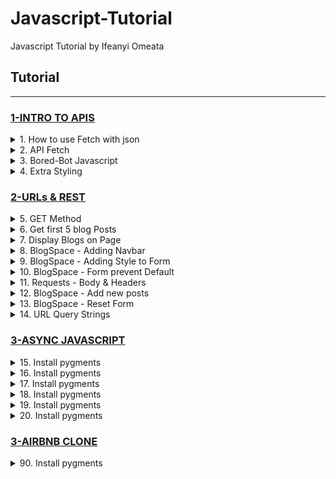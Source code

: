 # Javascript-Tutorial
Javascript Tutorial by Ifeanyi Omeata

## Tutorial

---

### [1-INTRO TO APIS](#)

<details>
  <summary>1. How to use Fetch with json</summary>

```Javascript
fetch('http://example.com/movies.json')
  .then((response) => response.json())
  .then((data) => console.log(data));
```

```Javascript
var myRequest = new Request('products.json');//GET
var myRequest = new Request('products.json', {method: "post"});//POST

fetch(myRequest)
  .then(response => response.json())
  .then(data => {
    console.log(data);
  })
  .catch(console.error);
```

</details>

<details>
  <summary>2. API Fetch</summary>

index.js:

```Javascript
fetch("https://dog.ceo/api/breeds/image/random")
    .then(response => response.json())
    .then(data => {
        console.log(data)
        document.getElementById("image-container").innerHTML = `
            <img src="${data.message}" />
        `
    })
```

```Javascript
fetch("https://apis.scrimba.com/bored/api/activity")
    .then(response => response.json())
    .then(data => {
        console.log(data)
        document.getElementById("activity-name").textContent = data.activity
    })
```

</details>

<details>
  <summary>3. Bored-Bot Javascript</summary>

index.js:

```Javascript
document.getElementById("get-activity").addEventListener("click", function() {
  fetch("https://apis.scrimba.com/bored/api/activity")
    .then(response => response.json())
    .then(data => {
      document.getElementById("activity").textContent = data.activity
    })
})

```

</details>

<details>
  <summary>4. Extra Styling</summary>

Index.js:

```Javascript
document.getElementById("get-activity").addEventListener("click", function() {
  fetch("https://apis.scrimba.com/bored/api/activity")
    .then(response => response.json())
    .then(data => {
      document.getElementById("activity").textContent = data.activity
      document.getElementById("title").textContent = "🦾 HappyBot🦿"
      document.body.classList.add("fun")
    })
})

```

Index.css:

```Javascript
body {
    /* uigradients.com */
    background: #bdc3c7;  /* fallback for old browsers */
    background: -webkit-linear-gradient(to top, #2c3e50, #bdc3c7);  /* Chrome 10-25, Safari 5.1-6 */
    background: linear-gradient(to top, #2c3e50, #bdc3c7); /* W3C, IE 10+/ Edge, Firefox 16+, Chrome 26+, Opera 12+, Safari 7+ */
    background-repeat: no-repeat;
    height: 100vh;
    display: flex;
    flex-direction: column;
    align-items: center;
    font-family: Oxygen, sans-serif;
}

button {
    height: 100px;
    width: 100px;
    border-radius: 50%;
    background-color: red;
    border: 1px solid darkred;
    cursor: pointer;
}

.fun {
    /* CSS generated from https://uigradients.com */
    background: #fc4a1a;  /* fallback for old browsers */
    background: -webkit-linear-gradient(to left, #f7b733, #fc4a1a);  /* Chrome 10-25, Safari 5.1-6 */
    background: linear-gradient(to left, #f7b733, #fc4a1a); /* W3C, IE 10+/ Edge, Firefox 16+, Chrome 26+, Opera 12+, Safari 7+ */
}

```

</details>

### [2-URLs & REST](#)

<details>
  <summary>5. GET Method</summary>

index.js:

```Javascript
fetch("https://apis.scrimba.com/jsonplaceholder/todos", {method: "GET"})
    .then(res => res.json())
    .then(data => console.log(data))
```

</details>

<details>
  <summary>6. Get first 5 blog Posts</summary>

index.js:

```Javascript
fetch("https://apis.scrimba.com/jsonplaceholder/posts")
    .then(res => res.json())
    .then(data => {
        const postsArr = data.slice(0, 5)
        console.log(postsArr)
    })
```

</details>

<details>
  <summary>7. Display Blogs on Page</summary>

index.js:

```Javascript
fetch("https://apis.scrimba.com/jsonplaceholder/posts")
    .then(res => res.json())
    .then(data => {
        const postsArr = data.slice(0, 5)
        let html = ""
        for (let post of postsArr) {
            html += `
                <h3>${post.title}</h3>
                <p>${post.body}</p>
                <hr />
            `
        }
        document.getElementById("blog-list").innerHTML = html
    })

```

</details>

<details>
  <summary>8. BlogSpace - Adding Navbar</summary>

index.html:

```html
<html>
    <head>
        <link rel="preconnect" href="https://fonts.gstatic.com">
        <link href="https://fonts.googleapis.com/css2?family=Karla:wght@200;400;700&display=swap" rel="stylesheet">
        <link rel="stylesheet" href="index.css">
    </head>
    <body>
        <nav>
            <h3>BlogSpace</h3>
        </nav>
        <div id="blog-list"></div>
        <script src="index.js"></script>
    </body>
</html>

```

Index.css:

```css
body {
    font-family: 'Karla', sans-serif;
    margin: 0;
    padding: 0;
}

nav {
    background-color: beige;
    padding: 5px;
    height: 30px;
    display: flex;
    align-items: center;
    position: fixed;
    width: 100%;
}

nav > h3 {
    margin: 0;
}

#blog-list {
    padding: 30px 10px 10px;
}

```

Index.js:

```Javascript
fetch("https://apis.scrimba.com/jsonplaceholder/posts")
    .then(res => res.json())
    .then(data => {
        const postsArr = data.slice(0, 5)
        let html = ""
        for (let post of postsArr) {
            html += `
                <h3>${post.title}</h3>
                <p>${post.body}</p>
                <hr />
            `
        }
        document.getElementById("blog-list").innerHTML = html
    })

```

</details>

<details>
  <summary>9. BlogSpace - Adding Style to Form</summary>

index.css:

```css
body {
    font-family: 'Karla', sans-serif;
    margin: 0;
    padding: 0;
}

nav {
    background-color: beige;
    padding: 5px;
    height: 30px;
    display: flex;
    align-items: center;
    position: fixed;
    width: 100%;
}

nav > h3 {
    margin: 0;
}

#blog-list {
    padding: 10px;
}

form {
    padding: 60px 10px 10px;
    display: grid;
    background-color: lightblue;
}

input#post-title, textarea#post-body {
    margin-bottom: 10px;
}

button {
    padding: 10px;
    font-size: 18px;
    cursor: pointer;
}

```

index.html:

```html
<html>
    <head>
        <link rel="preconnect" href="https://fonts.gstatic.com">
        <link href="https://fonts.googleapis.com/css2?family=Karla:wght@200;400;700&display=swap" rel="stylesheet">
        <link rel="stylesheet" href="index.css">
    </head>
    <body>
        <nav>
            <h3>BlogSpace</h3>
        </nav>
        <form>
            <label for="post-title">Title:</label>
            <input id="post-title" type="text" />
            <label for="post-body">Body:</label>
            <textarea id="post-body"></textarea>
            <button>Post</button>
        </form>
        <div id="blog-list"></div>
        <script src="index.js"></script>
    </body>
</html>

```

Index.js:

```Javascript
fetch("https://apis.scrimba.com/jsonplaceholder/posts")
    .then(res => res.json())
    .then(data => {
        const postsArr = data.slice(0, 5)
        let html = ""
        for (let post of postsArr) {
            html += `
                <h3>${post.title}</h3>
                <p>${post.body}</p>
                <hr />
            `
        }
        document.getElementById("blog-list").innerHTML = html
    })

```

</details>

<details>
  <summary>10. BlogSpace - Form prevent Default</summary>

Index.js:

```Javascript
fetch("https://apis.scrimba.com/jsonplaceholder/posts")
    .then(res => res.json())
    .then(data => {
        const postsArr = data.slice(0, 5)
        let html = ""
        for (let post of postsArr) {
            html += `
                <h3>${post.title}</h3>
                <p>${post.body}</p>
                <hr />
            `
        }
        document.getElementById("blog-list").innerHTML = html
    })

document.getElementById("new-post").addEventListener("submit", function(e) {
    e.preventDefault()
    const postTitle = document.getElementById("post-title").value
    const postBody = document.getElementById("post-body").value
    const data = {
        title: postTitle,
        body: postBody
    }
    console.log(data)
})

```

</details>

<details>
  <summary>11. Requests - Body & Headers</summary>

Index.js:

```Javascript
    method: 'POST', // *GET, POST, PUT, DELETE, etc.
    mode: 'cors', // no-cors, *cors, same-origin
    cache: 'no-cache', // *default, no-cache, reload, force-cache, only-if-cached
    credentials: 'same-origin', // include, *same-origin, omit
    headers: {
      'Content-Type': 'application/json'
      // 'Content-Type': 'application/x-www-form-urlencoded',
    },
    redirect: 'follow', // manual, *follow, error
    referrerPolicy: 'no-referrer', // no-referrer, *no-referrer-when-downgrade, origin, origin-when-cross-origin, same-origin, strict-origin, strict-origin-when-cross-origin, unsafe-url
    body: JSON.stringify(data) // body data type must match "Content-Type" header

```

```Javascript
fetch("https://apis.scrimba.com/jsonplaceholder/todos", {
    method: "POST",
    body: JSON.stringify({
        title: "Buy Milk",
        completed: false
    }),
    headers: {
        "Content-Type": "application/json"
    }
})
    .then(res => res.json())
    .then(data => console.log(data))

```

```Javascript
fetch("https://apis.scrimba.com/jsonplaceholder/posts")
    .then(res => res.json())
    .then(data => {
        const postsArr = data.slice(0, 5)
        let html = ""
        for (let post of postsArr) {
            html += `
                <h3>${post.title}</h3>
                <p>${post.body}</p>
                <hr />
            `
        }
        document.getElementById("blog-list").innerHTML = html
    })

document.getElementById("new-post").addEventListener("submit", function(e) {
    e.preventDefault()
    const postTitle = document.getElementById("post-title").value
    const postBody = document.getElementById("post-body").value
    const data = {
        title: postTitle,
        body: postBody
    }

    const options = {
        method: "POST",
        body: JSON.stringify(data),
        headers: {
            "Content-Type": "application/json"
        }
    }

    fetch("https://apis.scrimba.com/jsonplaceholder/posts", options)
        .then(res => res.json())
        .then(data => console.log(data))
})

```

</details>

<details>
  <summary>12. BlogSpace - Add new posts </summary>

Index.js:

```Javascript
let postsArray = []

function renderPosts() {
    let html = ""
    for (let post of postsArray) {
        html += `
            <h3>${post.title}</h3>
            <p>${post.body}</p>
            <hr />
        `
    }
    document.getElementById("blog-list").innerHTML = html
}

fetch("https://apis.scrimba.com/jsonplaceholder/posts")
    .then(res => res.json())
    .then(data => {
        postsArray = data.slice(0, 5)
        renderPosts()
    })

document.getElementById("new-post").addEventListener("submit", function(e) {
    e.preventDefault()
    const postTitle = document.getElementById("post-title").value
    const postBody = document.getElementById("post-body").value
    const data = {
        title: postTitle,
        body: postBody
    }

    const options = {
        method: "POST",
        body: JSON.stringify(data),
        headers: {
            "Content-Type": "application/json"
        }
    }

    fetch("https://apis.scrimba.com/jsonplaceholder/posts", options)
        .then(res => res.json())
        .then(post => {
            postsArray.unshift(post)
            renderPosts()
        })
})
```

</details>

<details>
  <summary>13. BlogSpace - Reset Form</summary>

Index.js:

```Javascript
let postsArray = []
const titleInput = document.getElementById("post-title")
const bodyInput = document.getElementById("post-body")
const form = document.getElementById("new-post")

function renderPosts() {
    let html = ""
    for (let post of postsArray) {
        html += `
            <h3>${post.title}</h3>
            <p>${post.body}</p>
            <hr />
        `
    }
    document.getElementById("blog-list").innerHTML = html
}

fetch("https://apis.scrimba.com/jsonplaceholder/posts")
    .then(res => res.json())
    .then(data => {
        postsArray = data.slice(0, 5)
        renderPosts()
    })

form.addEventListener("submit", function(e) {
    e.preventDefault()
    const postTitle = titleInput.value
    const postBody = bodyInput.value
    const data = {
        title: postTitle,
        body: postBody
    }

    const options = {
        method: "POST",
        body: JSON.stringify(data),
        headers: {
            "Content-Type": "application/json"
        }
    }

    fetch("https://apis.scrimba.com/jsonplaceholder/posts", options)
        .then(res => res.json())
        .then(post => {
            postsArray.unshift(post)
            renderPosts()
            titleInput.value = ""
            bodyInput.value = ""
            // form.reset()
        })
})

```

</details>

<details>
  <summary>14. URL Query Strings</summary>

```markdown
1. Get a list of all bike racks sold on the site?
/bikeracks

2. Get a list of all bike racks available in the physical store right now?
   (Assume a query called "available" that is a boolean true/false)
/bikeracks?available=true  ==> {available: "true"} (Will be parsed as a string)

3. Get a list of all "Thule"-brand bike racks that can hold 4 bikes?
   (Assume there are "brand" and "numBikes" queries)
/bikeracks?brand=thule&numBikes=4

```

</details>

### [3-ASYNC JAVASCRIPT](#)

<details>
  <summary>15. Install pygments</summary>

Index.js:

```Javascript


```

```Javascript


```

```Javascript


```

</details>

<details>
  <summary>16. Install pygments</summary>

Index.js:

```Javascript


```

```Javascript


```

```Javascript


```

</details>

<details>
  <summary>17. Install pygments</summary>

Index.js:

```Javascript


```

```Javascript


```

```Javascript


```

</details>

<details>
  <summary>18. Install pygments</summary>

Index.js:

```Javascript


```

```Javascript


```

```Javascript


```

</details>

<details>
  <summary>19. Install pygments</summary>

Index.js:

```Javascript


```

```Javascript


```

```Javascript


```

</details>

<details>
  <summary>20. Install pygments</summary>

Index.js:

```Javascript


```

```Javascript


```

```Javascript


```

</details>

### [3-AIRBNB CLONE](#)

<details>
  <summary>90. Install pygments</summary>

components/Card.js:

```Javascript


```

```Javascript


```

```Javascript


```

</details>

